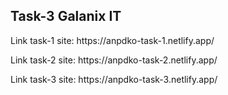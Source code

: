 ## Task-3 Galanix IT

<p>Link task-1 site: https://anpdko-task-1.netlify.app/</p>
<p>Link task-2 site: https://anpdko-task-2.netlify.app/</p>
<p>Link task-3 site: https://anpdko-task-3.netlify.app/</p>